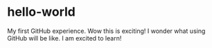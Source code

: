 # hello-world
My first GitHub experience.
Wow this is exciting! I wonder what using GitHub will be like. I am excited to learn! 
